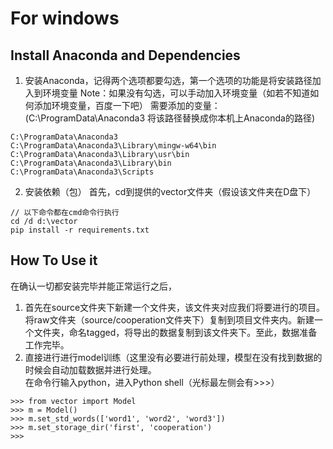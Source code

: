 # For windows
## Install Anaconda and Dependencies
1. 安装Anaconda，记得两个选项都要勾选，第一个选项的功能是将安装路径加入到环境变量
Note：如果没有勾选，可以手动加入环境变量（如若不知道如何添加环境变量，百度一下吧）
需要添加的变量：(C:\ProgramData\Anaconda3 将该路径替换成你本机上Anaconda的路径)
```
C:\ProgramData\Anaconda3
C:\ProgramData\Anaconda3\Library\mingw-w64\bin
C:\ProgramData\Anaconda3\Library\usr\bin
C:\ProgramData\Anaconda3\Library\bin
C:\ProgramData\Anaconda3\Scripts
```
2. 安装依赖（包）
首先，cd到提供的vector文件夹（假设该文件夹在D盘下）
```
// 以下命令都在cmd命令行执行
cd /d d:\vector
pip install -r requirements.txt
```

## How To Use it
在确认一切都安装完毕并能正常运行之后，
1. 首先在source文件夹下新建一个文件夹，该文件夹对应我们将要进行的项目。将raw文件夹（source/cooperation文件夹下）复制到项目文件夹内。新建一个文件夹，命名tagged，将导出的数据复制到该文件夹下。至此，数据准备工作完毕。
2. 直接进行进行model训练（这里没有必要进行前处理，模型在没有找到数据的时候会自动加载数据并进行处理。  
在命令行输入python，进入Python shell（光标最左侧会有>>>）
```
>>> from vector import Model
>>> m = Model()
>>> m.set_std_words(['word1', 'word2', 'word3'])
>>> m.set_storage_dir('first', 'cooperation')
>>> 
```
